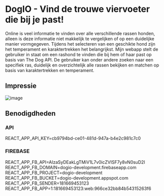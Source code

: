 # DogIO - Vind de trouwe viervoeter die bij je past!

Online is veel informatie te vinden over alle verschillende rassen honden, alleen is deze informatie niet makkelijk te vergelijken of op een duidelijke manier vormgegeven. Tijdens het selecteren van een geschikte hond zijn het temperament en karaktertrekken het belangrijkst. Mijn webapp stelt de gebruiker in staat om een rashond te vinden die bij hem of haar past op basis van The Dog API. De gebruiker kan onder andere zoeken naar een specifiek ras, duidelijk en overzichtelijk alle rassen bekijken en matchen op basis van karaktertrekken en temperament.

## Impressie

![image](https://user-images.githubusercontent.com/24457152/126065816-28200a9f-2a10-47e8-ab76-ed1677fb00ec.png)

## Benodigdheden

### API

REACT_APP_API_KEY=cb9794bd-ce01-481d-947a-b4e2c981c7c0

### FIREBASE

REACT_APP_FB_API=AIzaSyDEakLgTMiV1L7v0icZVISF7y8vN0suD2I
REACT_APP_FB_DOMAIN=dogio-development.firebaseapp.com
REACT_APP_FB_PROJECT=dogio-development
REACT_APP_FB_BUCKET=dogio-development.appspot.com
REACT_APP_FB_SENDER=181669453123
REACT_APP_FB_APP=1:181669453123:web:966ce32bb84b54315263f6


